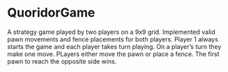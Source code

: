 # QuoridorGame

A strategy game played by two players on a 9x9 grid.
Implemented valid pawn movements and fence placements for both players.
Player 1 always starts the game and each player takes turn playing. On a player’s turn they make one move. 
PLayers either move the pawn or place a fence. 
The first pawn to reach the opposite side wins.
